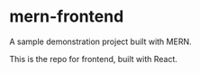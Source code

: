 # mern-frontend
A sample demonstration project built with MERN.

This is the repo for frontend, built with React.
